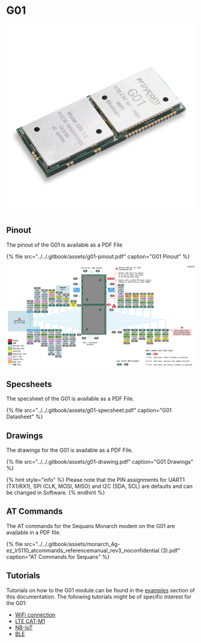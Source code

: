 # G01

![](../../.gitbook/assets/g01%20%281%29.png)

## Pinout

The pinout of the G01 is available as a PDF File

{% file src="../../.gitbook/assets/g01-pinout.pdf" caption="G01 Pinout" %}

![](../../.gitbook/assets/g01-pinout.png)

## Specsheets

The specsheet of the G01 is available as a PDF File.

{% file src="../../.gitbook/assets/g01-specsheet.pdf" caption="G01 Datasheet" %}

## Drawings

The drawings for the G01 is available as a PDF File.

{% file src="../../.gitbook/assets/g01-drawing.pdf" caption="G01 Drawings" %}

{% hint style="info" %}
Please note that the PIN assignments for UART1 \(TX1/RX1\), SPI \(CLK, MOSI, MISO\) and I2C \(SDA, SCL\) are defaults and can be changed in Software.
{% endhint %}

## AT Commands

The AT commands for the Sequans Monarch modem on the G01 are available in a PDF file.

{% file src="../../.gitbook/assets/monarch\_4g-ez\_lr5110\_atcommands\_referencemanual\_rev3\_noconfidential \(3\).pdf" caption="AT Commands for Sequans" %}

## Tutorials

Tutorials on how to the G01 module can be found in the [examples](../../tutorials-and-examples/introduction.md) section of this documentation. The following tutorials might be of specific interest for the G01:

* [WiFi connection](../../tutorials-and-examples/all/wlan.md)
* [LTE CAT-M1](../../tutorials-and-examples/lte/cat-m1.md)
* [NB-IoT](../../tutorials-and-examples/lte/nb-iot.md)
* [BLE](../../tutorials-and-examples/all/ble.md)

